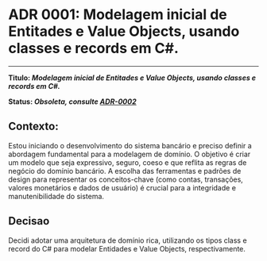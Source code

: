 # ADR 0001: Modelagem inicial de Entitades e Value Objects, usando classes e records em C#.

---

**Titulo: _Modelagem inicial de Entitades e Value Objects, usando classes e records em C#._**

**Status: _Obsoleta, consulte [ADR-0002](./0002-refactoring-domain-models.md)_**

## Contexto:

Estou iniciando o desenvolvimento do sistema bancário e preciso definir a abordagem fundamental para a modelagem de domínio. O objetivo é criar um modelo que seja expressivo, seguro, coeso e que reflita as regras de negócio do domínio bancário. A escolha das ferramentas e padrões de design para representar os conceitos-chave (como contas, transações, valores monetários e dados de usuário) é crucial para a integridade e manutenibilidade do sistema.

## Decisao
Decidi adotar uma arquitetura de domínio rica, utilizando os tipos class e record do C# para modelar Entidades e Value Objects, respectivamente.


